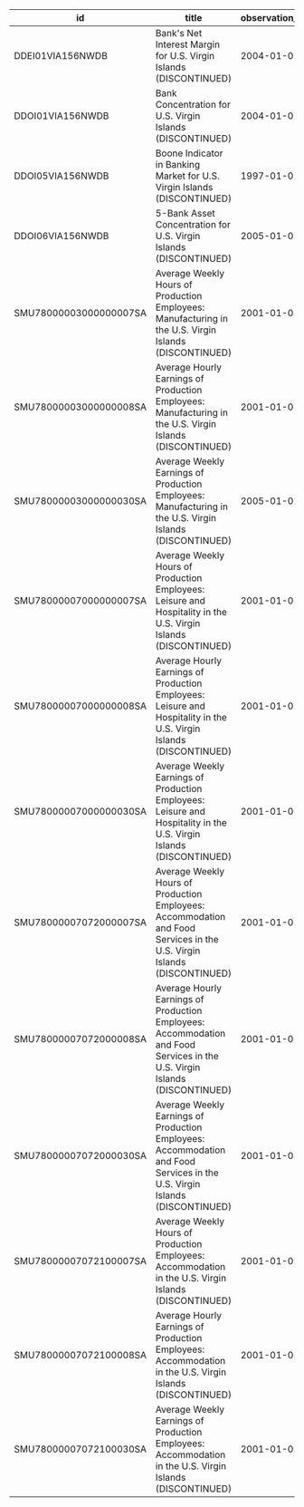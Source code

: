 | id                     | title                                                                                                                      | observation_start   | observation_end   |
|------------------------|----------------------------------------------------------------------------------------------------------------------------|---------------------|-------------------|
| DDEI01VIA156NWDB       | Bank's Net Interest Margin for U.S. Virgin Islands (DISCONTINUED)                                                          | 2004-01-01          | 2008-01-01        |
| DDOI01VIA156NWDB       | Bank Concentration for U.S. Virgin Islands (DISCONTINUED)                                                                  | 2004-01-01          | 2008-01-01        |
| DDOI05VIA156NWDB       | Boone Indicator in Banking Market for U.S. Virgin Islands (DISCONTINUED)                                                   | 1997-01-01          | 2010-01-01        |
| DDOI06VIA156NWDB       | 5-Bank Asset Concentration for U.S. Virgin Islands (DISCONTINUED)                                                          | 2005-01-01          | 2006-01-01        |
| SMU78000003000000007SA | Average Weekly Hours of Production Employees: Manufacturing in the U.S. Virgin Islands (DISCONTINUED)                      | 2001-01-01          | 2022-03-01        |
| SMU78000003000000008SA | Average Hourly Earnings of Production Employees: Manufacturing in the U.S. Virgin Islands (DISCONTINUED)                   | 2001-01-01          | 2022-03-01        |
| SMU78000003000000030SA | Average Weekly Earnings of Production Employees: Manufacturing in the U.S. Virgin Islands (DISCONTINUED)                   | 2005-01-01          | 2022-03-01        |
| SMU78000007000000007SA | Average Weekly Hours of Production Employees: Leisure and Hospitality in the U.S. Virgin Islands (DISCONTINUED)            | 2001-01-01          | 2017-12-01        |
| SMU78000007000000008SA | Average Hourly Earnings of Production Employees: Leisure and Hospitality in the U.S. Virgin Islands (DISCONTINUED)         | 2001-01-01          | 2017-12-01        |
| SMU78000007000000030SA | Average Weekly Earnings of Production Employees: Leisure and Hospitality in the U.S. Virgin Islands (DISCONTINUED)         | 2001-01-01          | 2017-12-01        |
| SMU78000007072000007SA | Average Weekly Hours of Production Employees: Accommodation and Food Services in the U.S. Virgin Islands (DISCONTINUED)    | 2001-01-01          | 2017-12-01        |
| SMU78000007072000008SA | Average Hourly Earnings of Production Employees: Accommodation and Food Services in the U.S. Virgin Islands (DISCONTINUED) | 2001-01-01          | 2017-12-01        |
| SMU78000007072000030SA | Average Weekly Earnings of Production Employees: Accommodation and Food Services in the U.S. Virgin Islands (DISCONTINUED) | 2001-01-01          | 2017-12-01        |
| SMU78000007072100007SA | Average Weekly Hours of Production Employees: Accommodation in the U.S. Virgin Islands (DISCONTINUED)                      | 2001-01-01          | 2017-12-01        |
| SMU78000007072100008SA | Average Hourly Earnings of Production Employees: Accommodation in the U.S. Virgin Islands (DISCONTINUED)                   | 2001-01-01          | 2017-12-01        |
| SMU78000007072100030SA | Average Weekly Earnings of Production Employees: Accommodation in the U.S. Virgin Islands (DISCONTINUED)                   | 2001-01-01          | 2017-12-01        |